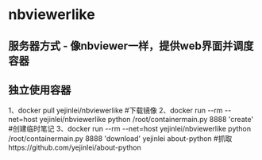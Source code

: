 # nbviewerlike
## 服务器方式 - 像nbviewer一样，提供web界面并调度容器
## 独立使用容器
1、docker pull yejinlei/nbviewerlike #下载镜像
2、docker run --rm --net=host yejinlei/nbviewerlike python /root/containermain.py 8888 'create'   #创建临时笔记
3、docker run --rm --net=host yejinlei/nbviewerlike python /root/containermain.py 8888 'download' yejinlei about-python #抓取https://github.com/yejinlei/about-python
